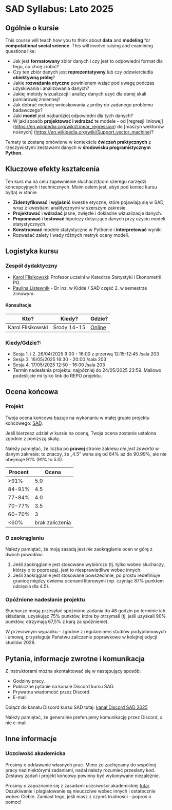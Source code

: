 # SAD Syllabus: Lato 2025

## Ogólnie o kursie

This course will teach how you to think about **data** and **modeling** for **computational social science**. This will involve raising and examining questions like:

- Jak jest **formatowany** zbiór danych i czy jest to odpowiedni format dla tego, co chcę zrobić? 
- Czy ten zbiór danych jest **reprezentatywny** lub czy odzwierciedla **obiektywną próbę**? 
- Jakie **rozważania etyczne** powinienem wziąć pod uwagę podczas uzyskiwania i analizowania danych? 
- Jakiej metody wizualizacji i analizy danych uzyć dla danej skali pomiarowej zmiennej?
- Jak dobrać metodę wnioskowania z próby do zadanego problemu badawczego?
- Jaki **model** jest najbardziej odpowiedni dla tych danych? 
- W jaki sposób **projektować i wdrażać** te modele - od [regresji liniowej] (https://en.wikipedia.org/wiki/Linear_regression) do [maszyn wektorów nośnych] (https://en.wikipedia.org/wiki/Support_vector_machine)? 

Tematy te zostaną omówione w kontekście **ćwiczeń praktycznych** z rzeczywistymi zestawami danych w **środowisku programistycznym Python**.

## Kluczowe efekty kształcenia

Ten kurs ma na celu zapewnienie słuchacz(k)om szeregu narzędzi koncepcyjnych i technicznych. 
Moim celem jest, abyś pod koniec kursu był(a) w stanie:

- **Zidentyfikować** i **wyjaśnić** kwestie etyczne, które pojawiają się w SAD, wraz z kwestiami analitycznymi w szerszym zakresie.  
- **Projektować** i **wdrażać** jasne, zwięzłe i dokładne wizualizacje danych.  
- **Proponować** i **testować** hipotezy dotyczące danych przy użyciu modeli statystycznych.  
- **Konstruować** modele statystyczne w Pythonie i **interpretować** wyniki. 
- Rozważać zalety i wady różnych metryk oceny modeli.  

## Logistyka kursu 

### Zespół dydaktyczny

- [Karol Flisikowski](https://pg.edu.pl/p/karol-flisikowski-20826): Profesor uczelni w Katedrze Statystyki i Ekonometrii PG.
- [Paulina Listewnik](https://pl.linkedin.com/in/paulina-listewnik-phd-b9a62a137) - Dr inz. w Kidde / SAD część 2. w semestrze zimowym.

#### Konsultacje

| Kto? | Kiedy? | Gdzie? |
| ---- | ----- | ------ |
| Karol Flisikowski | Środy 14-15 | [Online](https://calendly.com/flisik/konsultacje-office-hours) |


### Kiedy/Gdzie?:

- Sesja 1. i 2. 26/04/2025 9:00 - 16:00 z przerwą 12:15-12:45 /sala 203
- Sesja 3. 16/05/2025 16:30 - 20:00 /sala 203
- Sesja 4. 17/05/2025 12:50 - 16:00 /sala 203
- Termin nadesłania projektu: najpóźniej do 24/05/2025 23:59. Mailowo podeślijcie mi tylko link do REPO projektu.

## Ocena końcowa

### Projekt

Twoja ocena końcowa bazuje na wykonaniu w małej grupie projektu końcowego: [SAD](final.md).

Jeśli bierzesz udział w kursie na ocenę, Twoja ocena zostanie ustalona zgodnie z poniższą skalą. 

Należy pamiętać, że liczba po **prawej** stronie zakresu *nie jest zawarta* w danym zakresie: to znaczy, że „4.5” waha się od 84% aż do 90.99%, ale nie obejmuje 91% (91% to 5.0).

 <span>Procent</span> | <span>Ocena</span>
----------------------|----------------
>91%     | 5.0
84-91%   | 4.5
77-84%   | 4.0
70-77%   | 3.5
60-70%   | 3
<60%     | brak zaliczenia

### O zaokrąglaniu 

Należy pamiętać, że moją zasadą jest *nie* zaokrąglanie ocen w górę z dwóch powodów:

1. Jeśli zaokrąglanie jest stosowane wybiórczo (tj. tylko wobec słuchaczy, którzy o to poproszą), jest to niesprawiedliwe wobec innych.  
2. Jeśli zaokrąglanie jest stosowane powszechnie, po prostu redefiniuje granicę między dwiema ocenami literowymi (np. czyniąc 87% punktem odcięcia dla 4.5).

### Opóźnione nadesłanie projektu

Słuchacze mogą przesyłać spóźnione zadania do 48 godzin po terminie ich składania, uzyskując 75% punktów, które by otrzymali (tj. jeśli uzyskali 90% punktów, otrzymają 67,5% z karą za spóźnienie).

W przeciwnym wypadku - zgodnie z regulaminem studiów podyplomowych i umową, przysługuje Państwu zaliczenie poprawkowe w kolejnej edycji studiów 2026.

## Pytania, informacje zwrotne i komunikacja

Z instruktorami można skontaktować się w następujący sposób:

- Godziny pracy.  
- Publiczne pytanie na kanale Discord kursu SAD.  
- Prywatna wiadomość przez Discord.  
- E-mail. 

Dołącz do kanału Discord kursu SAD tutaj: [kanał Discord SAD 2025](https://discord.gg/s73RHudt)

Należy pamiętać, że generalnie preferujemy komunikację przez Discord, a nie e-mail. 

## Inne informacje

### Uczciwość akademicka

Prosimy o oddawanie własnych prac. Mimo że zachęcamy do wspólnej pracy nad niektórymi zadaniami, nadal należy rozumieć przesłany kod. Zestawy zadań i projekt końcowy powinny być wykonywane niezależnie.

Prosimy o zapoznanie się z zasadami uczciwości akademickiej [tutaj](https://cdn.files.pg.edu.pl/chem/Studenci/Dokumenty/Dla%20dyplomantów/PO%2029-2024%20-%20wytyczne%20dot.%20narzędzi%20GenAl.pdf?X-Amz-Content-Sha256=UNSIGNED-PAYLOAD&X-Amz-Algorithm=AWS4-HMAC-SHA256&X-Amz-Credential=mediamgr%2F20250320%2Fus-east-1%2Fs3%2Faws4_request&X-Amz-Date=20250320T133048Z&X-Amz-SignedHeaders=host&X-Amz-Expires=1200&X-Amz-Signature=e3400f2a33247b1f62ad6c3cace31f890c0818a47a8e7a671844cbb2181fb251). Oszukiwanie i plagiatowanie są nieuczciwe wobec innych i ostatecznie wobec Ciebie. Zamiast tego, jeśli masz z czymś trudności - poproś o pomoc! 